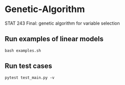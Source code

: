 # Genetic-Algorithm
STAT 243 Final: genetic algorithm for variable selection

## Run examples of linear models
```
bash examples.sh
```

## Run test cases
```
pytest test_main.py -v
```
